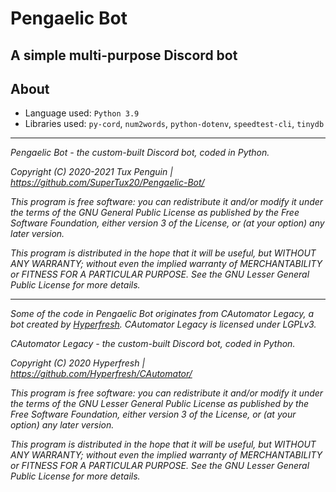 # Pengaelic Bot

## A simple multi-purpose Discord bot

## About

- Language used: `Python 3.9`
- Libraries used: `py-cord`, `num2words`, `python-dotenv`, `speedtest-cli`, `tinydb`

---

*Pengaelic Bot - the custom-built Discord bot, coded in Python.*

*Copyright (C) 2020-2021 Tux Penguin | <https://github.com/SuperTux20/Pengaelic-Bot/>*

*This program is free software: you can redistribute it and/or modify it under the terms of the GNU General Public License as published by the Free Software Foundation, either version 3 of the License, or (at your option) any later version.*

*This program is distributed in the hope that it will be useful, but WITHOUT ANY WARRANTY; without even the implied warranty of MERCHANTABILITY or FITNESS FOR A PARTICULAR PURPOSE. See the GNU Lesser General Public License for more details.*

---

*Some of the code in Pengaelic Bot originates from CAutomator Legacy, a bot created by [Hyperfresh](https://github.com/Hyperfresh). CAutomator Legacy is licensed under LGPLv3.*

*CAutomator Legacy - the custom-built Discord bot, coded in Python.*

*Copyright (C) 2020 Hyperfresh | <https://github.com/Hyperfresh/CAutomator/>*

*This program is free software: you can redistribute it and/or modify it under the terms of the GNU Lesser General Public License as published by the Free Software Foundation, either version 3 of the License, or (at your option) any later version.*

*This program is distributed in the hope that it will be useful, but WITHOUT ANY WARRANTY; without even the implied warranty of MERCHANTABILITY or FITNESS FOR A PARTICULAR PURPOSE. See the GNU Lesser General Public License for more details.*
